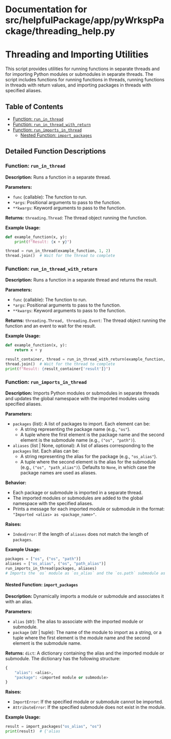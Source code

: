 # Documentation for src/helpfulPackage/app/pyWrkspPackage/threading_help.py

# Threading and Importing Utilities

This script provides utilities for running functions in separate threads and for importing Python modules or submodules in separate threads. The script includes functions for running functions in threads, running functions in threads with return values, and importing packages in threads with specified aliases.

## Table of Contents

- [Function: `run_in_thread`](#function-run_in_thread)
- [Function: `run_in_thread_with_return`](#function-run_in_thread_with_return)
- [Function: `run_imports_in_thread`](#function-run_imports_in_thread)
  - [Nested Function: `import_packages`](#nested-function-import_packages)

## Detailed Function Descriptions

### Function: `run_in_thread`

**Description:** Runs a function in a separate thread.

**Parameters:**
- `func` (callable): The function to run.
- `*args`: Positional arguments to pass to the function.
- `**kwargs`: Keyword arguments to pass to the function.

**Returns:** `threading.Thread`: The thread object running the function.

**Example Usage:**

```python
def example_function(x, y):
    print(f"Result: {x + y}")

thread = run_in_thread(example_function, 1, 2)
thread.join()  # Wait for the thread to complete
```

### Function: `run_in_thread_with_return`

**Description:** Runs a function in a separate thread and returns the result.

**Parameters:**
- `func` (callable): The function to run.
- `*args`: Positional arguments to pass to the function.
- `**kwargs`: Keyword arguments to pass to the function.

**Returns:** `threading.Thread, threading.Event`: The thread object running the function and an event to wait for the result.

**Example Usage:**

```python
def example_function(x, y):
    return x + y

result_container, thread = run_in_thread_with_return(example_function, 1, 2)
thread.join()  # Wait for the thread to complete
print(f"Result: {result_container['result']}")
```

### Function: `run_imports_in_thread`

**Description:** Imports Python modules or submodules in separate threads and updates the global namespace with the imported modules using specified aliases.

**Parameters:**
- `packages` (list): A list of packages to import. Each element can be:
  - A string representing the package name (e.g., `"os"`).
  - A tuple where the first element is the package name and the second element is the submodule name (e.g., `("os", "path")`).
- `aliases` (list | None, optional): A list of aliases corresponding to the `packages` list. Each alias can be:
  - A string representing the alias for the package (e.g., `"os_alias"`).
  - A tuple where the second element is the alias for the submodule (e.g., `("os", "path_alias")`).
  Defaults to `None`, in which case the package names are used as aliases.

**Behavior:**
- Each package or submodule is imported in a separate thread.
- The imported modules or submodules are added to the global namespace with the specified aliases.
- Prints a message for each imported module or submodule in the format: `"Imported <alias> as <package_name>"`.

**Raises:**
- `IndexError`: If the length of `aliases` does not match the length of `packages`.

**Example Usage:**

```python
packages = ["os", ("os", "path")]
aliases = ["os_alias", ("os", "path_alias")]
run_imports_in_thread(packages, aliases)
# Imports the `os` module as `os_alias` and the `os.path` submodule as `path_alias`.
```

#### Nested Function: `import_packages`

**Description:** Dynamically imports a module or submodule and associates it with an alias.

**Parameters:**
- `alias` (str): The alias to associate with the imported module or submodule.
- `package` (str | tuple): The name of the module to import as a string, or a tuple where the first element is the module name and the second element is the submodule name.

**Returns:** `dict`: A dictionary containing the alias and the imported module or submodule. The dictionary has the following structure:
```python
{
    "alias": <alias>,
    "package": <imported module or submodule>
}
```

**Raises:**
- `ImportError`: If the specified module or submodule cannot be imported.
- `AttributeError`: If the specified submodule does not exist in the module.

**Example Usage:**

```python
result = import_packages("os_alias", "os")
print(result)  # {'alias